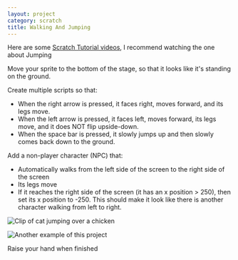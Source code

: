 ```yaml
---
layout: project
category: scratch
title: Walking And Jumping
---
```

Here are some [Scratch Tutorial videos](https://drive.google.com/drive/folders/128oYSzZetK25nTV-0YInwofJ_TrGKf3W?usp=sharing), I recommend watching the one about Jumping

Move your sprite to the bottom of the stage, so that it looks like it's standing on the ground.

Create multiple scripts so that:
- When the right arrow is pressed, it faces right, moves forward, and its legs move.
- When the left arrow is pressed, it faces left, moves forward, its legs move, and it does NOT flip upside-down.
- When the space bar is pressed, it slowly jumps up and then slowly comes back down to the ground.

Add a non-player character (NPC) that:
- Automatically walks from the left side of the screen to the right side of the screen
- Its legs move
- If it reaches the right side of the screen (it has an x position > 250), then set its x position to -250. This should make it look like there is another character walking from left to right.

![Clip of cat jumping over a chicken](/apcsp/scratch/walkJump.gif)

![Another example of this project](/apcsp/scratch/walkJumpExample2.gif)


Raise your hand when finished
